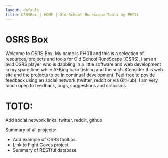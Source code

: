 ```yaml
---
layout: default
title: OSRSBox | HOME | Old School Runescape Tools by PH01L
---
```


# OSRS Box

Welcome to OSRS Box. My name is PH01l and this is a selection of resources, projects and tools for Old School RuneScape (OSRS). I am an avid OSRS player who is dabbling in a little software and web development in my spare time while AFKing barb fishing and the such. Consider this web site and the projects to be in continual development. Feel free to povide feedback using an social network (twitter, reddit or via GitHub). I am very much open to feedback, bugs, suggestions and criticisms.

# TOTO:

Add social network links: twitter, reddit, github

Summary of all projects:

+ Add example of OSRS tooltips
+ Link to Fight Caves project
+ Summary of RESTful database